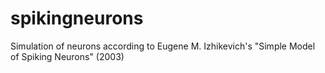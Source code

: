 # spikingneurons
Simulation of neurons according to Eugene M. Izhikevich's "Simple Model of Spiking Neurons" (2003)
